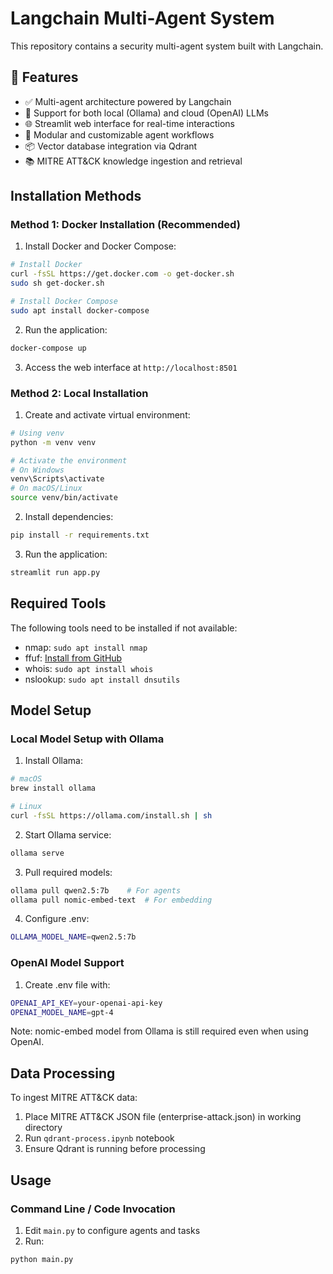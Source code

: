 # Langchain Multi-Agent System

This repository contains a security multi-agent system built with Langchain.

## 🚀 Features

- ✅ Multi-agent architecture powered by Langchain
- 🧠 Support for both local (Ollama) and cloud (OpenAI) LLMs
- 🌐 Streamlit web interface for real-time interactions
- 🧩 Modular and customizable agent workflows
- 📦 Vector database integration via Qdrant
- 📚 MITRE ATT&CK knowledge ingestion and retrieval

## Installation Methods

### Method 1: Docker Installation (Recommended)

1. Install Docker and Docker Compose:

```bash
# Install Docker
curl -fsSL https://get.docker.com -o get-docker.sh
sudo sh get-docker.sh

# Install Docker Compose
sudo apt install docker-compose
```

2. Run the application:

```bash
docker-compose up
```

3. Access the web interface at `http://localhost:8501`

### Method 2: Local Installation

1. Create and activate virtual environment:

```bash
# Using venv
python -m venv venv

# Activate the environment
# On Windows
venv\Scripts\activate
# On macOS/Linux
source venv/bin/activate
```

2. Install dependencies:

```bash
pip install -r requirements.txt
```

3. Run the application:

```bash
streamlit run app.py
```

## Required Tools

The following tools need to be installed if not available:

- nmap: `sudo apt install nmap`
- ffuf: [Install from GitHub](https://github.com/ffuf/ffuf)
- whois: `sudo apt install whois`
- nslookup: `sudo apt install dnsutils`

## Model Setup

### Local Model Setup with Ollama

1. Install Ollama:

```bash
# macOS
brew install ollama

# Linux
curl -fsSL https://ollama.com/install.sh | sh
```

2. Start Ollama service:

```bash
ollama serve
```

3. Pull required models:

```bash
ollama pull qwen2.5:7b    # For agents
ollama pull nomic-embed-text  # For embedding
```

4. Configure .env:

```bash
OLLAMA_MODEL_NAME=qwen2.5:7b
```

### OpenAI Model Support

1. Create .env file with:

```bash
OPENAI_API_KEY=your-openai-api-key
OPENAI_MODEL_NAME=gpt-4
```

Note: nomic-embed model from Ollama is still required even when using OpenAI.

## Data Processing

To ingest MITRE ATT&CK data:

1. Place MITRE ATT&CK JSON file (enterprise-attack.json) in working directory
2. Run `qdrant-process.ipynb` notebook
3. Ensure Qdrant is running before processing

## Usage

### Command Line / Code Invocation

1. Edit `main.py` to configure agents and tasks
2. Run:

```bash
python main.py
```

